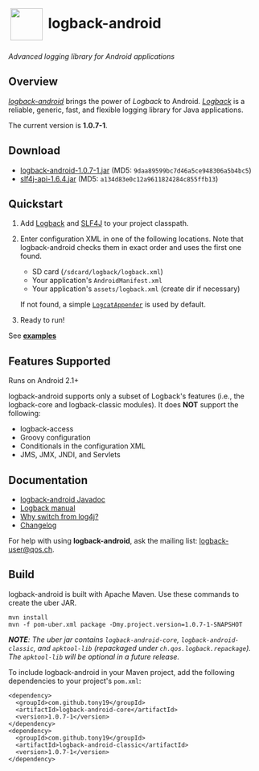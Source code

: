 <h1><a href="http://tony19.github.com/logback-android/"><img src="https://github.com/tony19/logback-android/raw/gh-pages/img/lblogo-72x72.png" width="64" height="64" hspace="4" vspace="4" valign="middle"/></a> logback-android</h1>


*Advanced logging library for Android applications*


Overview
--------

[*logback-android*][3] brings the power of *Logback* to Android. [*Logback*][1] is a reliable, generic, fast, and flexible logging library for Java applications. 

The current version is **1.0.7-1**.


Download
--------
 * [logback-android-1.0.7-1.jar][9] (MD5: `9daa89599bc7d46a5ce948306a5b4bc5`)
 * [slf4j-api-1.6.4.jar][10] (MD5: `a134d83e0c12a9611824284c855ffb13`)

Quickstart
----------
1. Add [Logback][9] and [SLF4J][10] to your project classpath.
2. Enter configuration XML in one of the following locations. Note that logback-android checks them in exact order and uses the first one found.
	* SD card (`/sdcard/logback/logback.xml`)
	* Your application's `AndroidManifest.xml`
	* Your application's `assets/logback.xml` (create dir if necessary)

	If not found, a simple [`LogcatAppender`][8] is used by default.

3. Ready to run!

See **[examples][3]**


Features Supported
------------------
Runs on Android 2.1+

logback-android supports only a subset of Logback's features (i.e., the logback-core and logback-classic modules). It does **NOT** support the following:

* logback-access
* Groovy configuration
* Conditionals in the configuration XML
* JMS, JMX, JNDI, and Servlets

Documentation
-------------
* [logback-android Javadoc][6]
* [Logback manual][5]
* [Why switch from log4j?][2]
* [Changelog][4]

For help with using **logback-android**, ask the mailing list: [logback-user@qos.ch][7].

Build
-----
logback-android is built with Apache Maven. Use these commands to create the uber JAR.

    mvn install 
    mvn -f pom-uber.xml package -Dmy.project.version=1.0.7-1-SNAPSHOT

_**NOTE**: The uber jar contains `logback-android-core`, `logback-android-classic`, and `apktool-lib` (repackaged under `ch.qos.logback.repackage`). The `apktool-lib` will be optional in a future release._
 

To include logback-android in your Maven project, add the following dependencies to your project's `pom.xml`:
 
    <dependency>
      <groupId>com.github.tony19</groupId>
      <artifactId>logback-android-core</artifactId>
      <version>1.0.7-1</version>
    </dependency>
    <dependency>
      <groupId>com.github.tony19</groupId>
      <artifactId>logback-android-classic</artifactId>
      <version>1.0.7-1</version>
    </dependency>


 [1]: http://logback.qos.ch
 [2]: http://logback.qos.ch/reasonsToSwitch.html
 [3]: http://tony19.github.com/logback-android
 [4]: http://tony19.github.com/logback-android/changelog.html
 [5]: http://logback.qos.ch/manual/index.html
 [6]: http://tony19.github.com/logback-android/doc/1.0.7-1/
 [7]: mailto:logback-user@qos.ch
 [8]: http://tony19.github.com/logback-android/doc/1.0.7-1/ch/qos/logback/classic/android/LogcatAppender.html
 [9]: https://github.com/downloads/tony19/logback-android/logback-android-1.0.7-1.jar 
 [10]: https://github.com/downloads/tony19/logback-android/slf4j-api-1.6.4.jar
